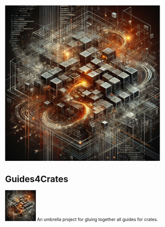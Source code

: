 ![Guides4Crates](./Guides4Crates.webp)

# Guides4Crates

![Guides4CratesSmall](./Guides4CratesSmall.webp) An umbrella project for gluing together all guides for crates.
